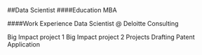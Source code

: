 ##Data Scientist
####Education
MBA

####Work Experience
Data Scientist @ Deloitte Consulting

Big Impact project 1
Big Impact project 2
Projects
Drafting Patent Application